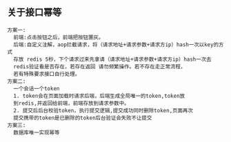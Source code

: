 ## 关于接口幂等
    方案一:
      前端:点击按钮之后，前端把按钮置灰。
      后端:自定义注解，aop拦截请求，将（请求地址+请求参数+请求方ip）hash一次以key的方式
      存放 redis 5秒，下个请求过来先拿请（请求地址+请求参数+请求方ip）hash一次去
      redis验证看是否存在，若存在返回 请勿频繁操作。若不存在走正常流程，
      若有特殊要求接口自行处理。
    方案二:
      一个会话一个token
      1. token会在页面加载时请求后端，后端生成全局唯一的token,token放
      到redis,并返回给前端，前端存放到请求参数中。
      2. 提交后后台校验token，执行提交逻辑,提交成功同时删除token,页面再次
      提交携带的token是已删除的token后台验证会失败不让提交
    方案三:
      数据库唯一实现幂等